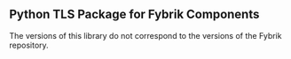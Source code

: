 ## Python TLS Package for Fybrik Components
The versions of this library do not correspond to the
versions of the Fybrik repository.

